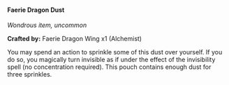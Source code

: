 #### Faerie Dragon Dust
_Wondrous item, uncommon_

**Crafted by:** Faerie Dragon Wing x1 (Alchemist)

You may spend an action to sprinkle some of this dust over yourself. If you do so, you magically turn invisible as if under the effect of the invisibility spell (no concentration required). This pouch contains enough dust for three sprinkles.
